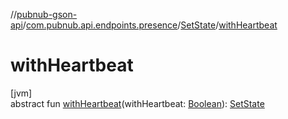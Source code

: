 //[pubnub-gson-api](../../../index.md)/[com.pubnub.api.endpoints.presence](../index.md)/[SetState](index.md)/[withHeartbeat](with-heartbeat.md)

# withHeartbeat

[jvm]\
abstract fun [withHeartbeat](with-heartbeat.md)(withHeartbeat: [Boolean](https://kotlinlang.org/api/latest/jvm/stdlib/kotlin/-boolean/index.html)): [SetState](index.md)
